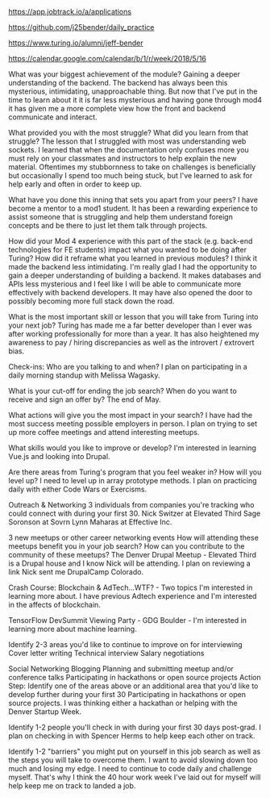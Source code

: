 https://app.jobtrack.io/a/applications

https://github.com/j25bender/daily_practice

https://www.turing.io/alumni/jeff-bender

https://calendar.google.com/calendar/b/1/r/week/2018/5/16

What was your biggest achievement of the module?
Gaining a deeper understanding of the backend. The backend has always been this mysterious, intimidating, unapproachable thing.
But now that I've put in the time to learn about it it is far less mysterious and having gone through mod4 it has given me
a more complete view how the front and backend communicate and interact.

What provided you with the most struggle? What did you learn from that struggle?
The lesson that I struggled with most was understanding web sockets. I learned that when the documentation only confuses more
you must rely on your classmates and instructors to help explain the new material. Oftentimes my stubbornness to take on challenges
is beneficially but occasionally I spend too much being stuck, but I've learned to ask for help early and often in order to keep up.

What have you done this inning that sets you apart from your peers?
I have become a mentor to a mod1 student. It has been a rewarding experience to assist someone that is struggling and help them
understand foreign concepts and be there to just let them talk through projects.

How did your Mod 4 experience with this part of the stack (e.g. back-end technologies for FE students) impact what you wanted
to be doing after Turing? How did it reframe what you learned in previous modules?
I think it made the backend less intimidating. I'm really glad I had the opportunity to gain a deeper understanding of building
a backend. It makes databases and APIs less mysterious and I feel like I will be able to communicate more effectively with 
backend developers. It may have also opened the door to possibly becoming more full stack down the road.

What is the most important skill or lesson that you will take from Turing into your next job?
Turing has made me a far better developer than I ever was after working professionally for more than a year. It has also
heightened my awareness to pay / hiring discrepancies as well as the introvert / extrovert bias. 

Check-ins: Who are you talking to and when?
I plan on participating in a daily morning standup with Melissa Wagasky.

What is your cut-off for ending the job search? When do you want to receive and sign an offer by?
The end of May.

What actions will give you the most impact in your search?
I have had the most success meeting possible employers in person. I plan on trying to set up more coffee meetings and attend 
interesting meetups.

What skills would you like to improve or develop?
I'm interested in learning Vue.js and looking into Drupal.

Are there areas from Turing's program that you feel weaker in? How will you level up?
I need to level up in array prototype methods. I plan on practicing daily with either Code Wars or Exercisms.

Outreach & Networking
3 individuals from companies you're tracking who could connect with during your first 30.
Nick Switzer at Elevated Third
Sage Soronson at Sovrn
Lynn Maharas at Effective Inc.

3 new meetups or other career networking events
How will attending these meetups benefit you in your job search? How can you contribute to the community of these meetups? 
The Denver Drupal Meetup - Elevated Third is a Drupal house and I know Nick will be attending. I plan on reviewing a link Nick sent me
DrupalCamp Colorado.

Crash Course: Blockchain & AdTech...WTF? - Two topics I'm interested in learning more about. I have previous Adtech experience
and I'm interested in the affects of blockchain.

TensorFlow DevSummit Viewing Party - GDG Boulder - I'm interested in learning more about machine learning.

Identify 2-3 areas you'd like to continue to improve on for interviewing
Cover letter writing
Technical interview
Salary negotiations
 
Social Networking
Blogging
Planning and submitting meetup and/or conference talks
Participating in hackathons or open source projects
Action Step: Identify one of the areas above or an additional area that you'd like to develop further during your first 30
Participating in hackathons or open source projects. I was thinking either a hackathan or helping with the Denver Startup Week.

Identify 1-2 people you'll check in with during your first 30 days post-grad.
I plan on checking in with Spencer Herms to help keep each other on track.

Identify 1-2 "barriers" you might put on yourself in this job search as well as the steps you will take to overcome them.
I want to avoid slowing down too much and losing my edge. I need to continue to code daily and challenge myself. That's 
why I think the 40 hour work week I've laid out for myself will help keep me on track to landed a job.
